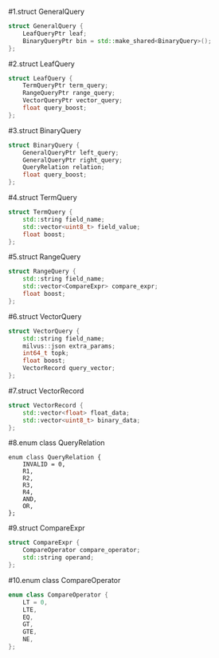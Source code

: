 #1.struct GeneralQuery

```cpp
struct GeneralQuery {
    LeafQueryPtr leaf;
    BinaryQueryPtr bin = std::make_shared<BinaryQuery>();
};
```

#2.struct LeafQuery

```cpp
struct LeafQuery {
    TermQueryPtr term_query;
    RangeQueryPtr range_query;
    VectorQueryPtr vector_query;
    float query_boost;
};

```

#3.struct BinaryQuery

```cpp
struct BinaryQuery {
    GeneralQueryPtr left_query;
    GeneralQueryPtr right_query;
    QueryRelation relation;
    float query_boost;
};
```

#4.struct TermQuery

```cpp
struct TermQuery {
    std::string field_name;
    std::vector<uint8_t> field_value;
    float boost;
};
```

#5.struct RangeQuery
```cpp
struct RangeQuery {
    std::string field_name;
    std::vector<CompareExpr> compare_expr;
    float boost;
};
```

#6.struct VectorQuery 

```cpp
struct VectorQuery {
    std::string field_name;
    milvus::json extra_params;
    int64_t topk;
    float boost;
    VectorRecord query_vector;
};
```

#7.struct VectorRecord

```cpp
struct VectorRecord {
    std::vector<float> float_data;
    std::vector<uint8_t> binary_data;
};
```

#8.enum class QueryRelation

```
enum class QueryRelation {
    INVALID = 0,
    R1,
    R2,
    R3,
    R4,
    AND,
    OR,
};
```

#9.struct CompareExpr

```cpp
struct CompareExpr {
    CompareOperator compare_operator;
    std::string operand;
};

```

#10.enum class CompareOperator

```cpp
enum class CompareOperator {
    LT = 0,
    LTE,
    EQ,
    GT,
    GTE,
    NE,
};
```